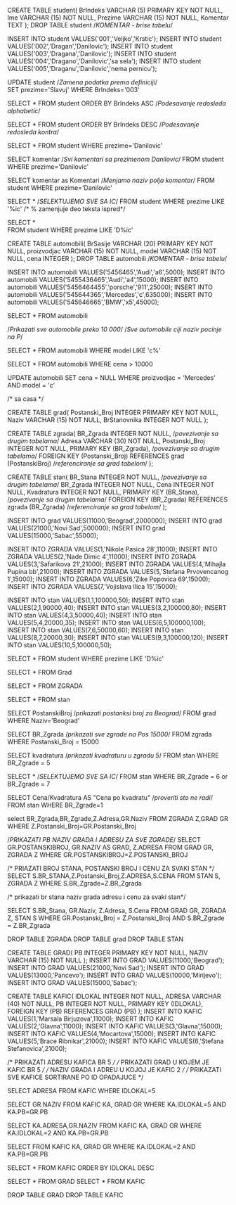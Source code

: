 CREATE TABLE student(
BrIndeks VARCHAR (5) PRIMARY KEY NOT NULL,
Ime  VARCHAR (15) NOT NULL,
Prezime  VARCHAR (15) NOT NULL,
Komentar  TEXT
);
DROP TABLE student	/*KOMENTAR - brise tabelu*/

INSERT INTO student VALUES('001','Veljko','Krstic');
INSERT INTO student VALUES('002','Dragan','Danilovic');
INSERT INTO student VALUES('003','Dragana','Danilovic');
INSERT INTO student VALUES('004','Dragano','Danilovic','sa sela');
INSERT INTO student VALUES('005','Draganu','Danilovic','nema pernicu');

UPDATE student 			/*Zamena podatka prema definiciji*/		
SET prezime='Slavuj'
WHERE BrIndeks='003'

SELECT *
FROM student
ORDER BY BrIndeks ASC		/*Podesavanje redosleda alphabetic*/

SELECT *
FROM student
ORDER BY BrIndeks DESC		/*Podesavanje redosleda kontra*/


SELECT *
FROM student
WHERE prezime='Danilovic'

SELECT komentar  			/*Svi komentari sa prezimenom Danilovic*/
FROM student
WHERE prezime='Danilovic'

SELECT komentar as Komentari 			/*Menjamo naziv polja komentar*/
FROM student
WHERE prezime='Danilovic'

SELECT * 							/*SELEKTUJEMO SVE SA IC*/
FROM student
WHERE prezime LIKE '%ic'			/* % zamenjuje deo teksta ispred*/


SELECT * 							
FROM student
WHERE prezime LIKE 'D%ic'			



CREATE TABLE automobili(
BrSasije VARCHAR (20) PRIMARY KEY NOT NULL,
proizvodjac  VARCHAR (15) NOT NULL,
model  VARCHAR (15) NOT NULL,
cena  INTEGER
);
DROP TABLE automobili	/*KOMENTAR - brise tabelu*/

INSERT INTO automobili VALUES('5456465','Audi','a6',5000);
INSERT INTO automobili VALUES('5455436465','Audi','a4',15000);
INSERT INTO automobili VALUES('5456464455','porsche','911',25000);
INSERT INTO automobili VALUES('545644365','Mercedes','c',635000);
INSERT INTO automobili VALUES('545646665','BMW','x5',45000);


SELECT *
FROM automobili

/*Prikazati sve automobile preko 10 000*/
/*Sve automobile ciji naziv pocinje na P*/

SELECT *
FROM automobili
WHERE model LIKE 'c%'

SELECT *
FROM automobili
WHERE cena > 10000

UPDATE automobili
SET cena = NULL
WHERE proizvodjac = 'Mercedes' AND model = 'c'


/* sa casa */

CREATE TABLE grad(
Postanski_Broj INTEGER PRIMARY KEY NOT NULL,
Naziv VARCHAR (15) NOT NULL,
BrStanovnika INTEGER NOT NULL
);


CREATE TABLE zgrada(
BR_Zgrada INTEGER NOT NULL,  				/*povezivanje sa drugim tabelama*/
Adresa VARCHAR (30) NOT NULL,
Postanski_Broj INTEGER NOT NULL,
PRIMARY KEY (BR_Zgrada),  					/*povezivanje sa drugim tabelama*/
FOREIGN KEY (Postanski_Broj) REFERENCES grad (PostanskiBroj)  /*referenciranje sa grad tabelom*/
);

CREATE TABLE stan(
	BR_Stana INTEGER NOT NULL,  				/*povezivanje sa drugim tabelama*/
	BR_Zgrada INTEGER NOT NULL,
	Cena INTEGER NOT NULL,
	Kvadratura INTEGER NOT NULL,
	PRIMARY KEY (BR_Stana),  					/*povezivanje sa drugim tabelama*/
	FOREIGN KEY (BR_Zgrada) REFERENCES zgrada (BR_Zgrada)  /*referenciranje sa grad tabelom*/
	);



INSERT INTO grad VALUES(11000,'Beograd',2000000);
INSERT INTO grad VALUES(21000,'Novi Sad',500000);
INSERT INTO grad VALUES(15000,'Sabac',55000);

INSERT INTO ZGRADA VALUES(1,'Nikole Pasica 28',11000);
INSERT INTO ZGRADA VALUES(2,'Nade Dimic 4',11000);
INSERT INTO ZGRADA VALUES(3,'Safarikova 21',21000);
INSERT INTO ZGRADA VALUES(4,'Mihajla Pupina bb',21000);
INSERT INTO ZGRADA VALUES(5,'Stefana Prvovencanog 1',15000);
INSERT INTO ZGRADA VALUES(6,'Zike Popovica 69',15000);
INSERT INTO ZGRADA VALUES(7,'Vojislava Ilica 15',15000);

INSERT INTO stan VALUES(1,1,100000,50);
INSERT INTO stan VALUES(2,1,90000,40);
INSERT INTO stan VALUES(3,2,100000,80);
INSERT INTO stan VALUES(4,3,50000,40);
INSERT INTO stan VALUES(5,4,20000,35);
INSERT INTO stan VALUES(6,5,100000,100);
INSERT INTO stan VALUES(7,6,50000,60);
INSERT INTO stan VALUES(8,7,20000,30);
INSERT INTO stan VALUES(9,3,100000,120);
INSERT INTO stan VALUES(10,5,100000,50);



SELECT * FROM student
WHERE prezime LIKE 'D%ic'





SELECT * FROM Grad

SELECT * FROM ZGRADA

SELECT * FROM stan


SELECT PostanskiBroj  						/*prikazati postanksi broj za Beograd*/
FROM grad
WHERE Naziv='Beograd'

SELECT  BR_Zgrada							/*prikazati sve zgrade na Pos 15000*/
FROM zgrada
WHERE Postanski_Broj = 15000			

SELECT kvadratura 							/*prikazati kvadraturu u zgradu 5*/
FROM stan
WHERE BR_Zgrade = 5	

SELECT * 									/*SELEKTUJEMO SVE SA IC*/
FROM stan
WHERE BR_Zgrade = 6 or BR_Zgrade = 7 	

SELECT Cena/Kvadratura AS "Cena po kvadratu" 			/*proveriti sto ne radi*/
FROM stan
WHERE BR_Zgrade=1 

select BR_Zgrada,BR_Zgrade,Z.Adresa,GR.Naziv
FROM ZGRADA Z,GRAD GR
WHERE Z.Postanski_Broj=GR.Postanski_Broj

/*PRIKAZATI PB NAZIV GRADA I ADRESU ZA SVE ZGRADE*/
SELECT GR.POSTANSKIBROJ, GR.NAZIV AS GRAD, Z.ADRESA
FROM GRAD GR, ZGRADA Z 
WHERE GR.POSTANSKIBROJ=Z.POSTANSKI_BROJ

/* PRIAZATI BROJ STANA, POSTANSKI BROJ I CENU ZA SVAKI STAN */
SELECT S.BR_STANA,Z.Postanski_Broj,Z.ADRESA,S.CENA
FROM STAN S, ZGRADA Z
WHERE S.BR_Zgrade=Z.BR_Zgrada

/* prikazati br stana naziv grada adresu i cenu za svaki stan*/

SELECT S.BR_Stana, GR.Naziv, Z.Adresa, S.Cena
FROM GRAD GR, ZGRADA Z, STAN S
WHERE GR.Postanski_Broj = Z.Postanski_Broj AND S.BR_Zgrade = Z.BR_Zgrada



DROP TABLE ZGRADA
DROP TABLE grad
DROP TABLE STAN




CREATE TABLE GRAD(
PB INTEGER PRIMARY KEY NOT NULL,
NAZIV VARCHAR (15) NOT NULL
);
INSERT INTO GRAD VALUES(11000,'Beograd');
INSERT INTO GRAD VALUES(21000,'Novi Sad');
INSERT INTO GRAD VALUES(13000,'Pancevo');
INSERT INTO GRAD VALUES(10000,'Mirijevo');
INSERT INTO GRAD VALUES(15000,'Sabac');

CREATE TABLE KAFIC(
IDLOKAL INTEGER NOT NULL,
ADRESA VARCHAR (40) NOT NULL,
PB INTEGER NOT NULL,
PRIMARY KEY (IDLOKAL),
FOREIGN KEY (PB) REFERENCES GRAD (PB) 
);
INSERT INTO KAFIC VALUES(1,'Marsala Birjuzova',11000);
INSERT INTO KAFIC VALUES(2,'Glavna',11000);
INSERT INTO KAFIC VALUES(3,'Glavna',15000);
INSERT INTO KAFIC VALUES(4,'Mocartova',15000);
INSERT INTO KAFIC VALUES(5,'Brace Ribnikar',21000);
INSERT INTO KAFIC VALUES(6,'Stefana Stefanovica',21000);

/* PRIKAZATI ADRESU KAFICA BR 5 */
/* PRIKAZATI GRAD U KOJEM JE KAFIC BR 5 */
/* NAZIV GRADA I ADREU U KOJOJ JE KAFIC 2 */
/* PRIKAZATI SVE KAFICE SORTIRANE PO ID OPADAJUCE */

SELECT ADRESA
FROM KAFIC
WHERE IDLOKAL=5

SELECT GR.NAZIV
FROM KAFIC KA, GRAD GR
WHERE KA.IDLOKAL=5 AND KA.PB=GR.PB

SELECT KA.ADRESA,GR.NAZIV
FROM KAFIC KA, GRAD GR
WHERE KA.IDLOKAL=2 AND KA.PB=GR.PB

SELECT 
FROM KAFIC KA, GRAD GR
WHERE KA.IDLOKAL=2 AND KA.PB=GR.PB

SELECT *
FROM KAFIC
ORDER BY IDLOKAL DESC

SELECT * FROM GRAD
SELECT * FROM KAFIC

DROP TABLE GRAD
DROP TABLE KAFIC

